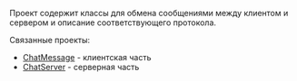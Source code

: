 
Проект содержит классы для обмена сообщениями между клиентом и сервером и описание соответствующего протокола.

Связанные проекты: 
<ul> 
<li><a href="https://github.com/teetov/ChatClient">ChatMessage</a> - клиентская часть</li> 
<li><a href="https://github.com/teetov/ChatServer">ChatServer</a> - серверная часть</li> 
<ul>